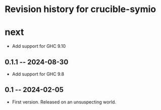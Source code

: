 # Revision history for crucible-symio

# next

* Add support for GHC 9.10

## 0.1.1 -- 2024-08-30

* Add support for GHC 9.8

## 0.1 -- 2024-02-05

* First version. Released on an unsuspecting world.
